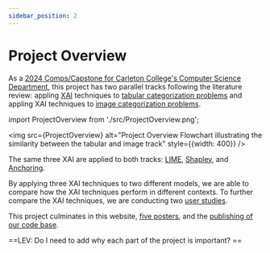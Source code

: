 ```yaml
---
sidebar_position: 2
---
```



# Project Overview


As a [2024 Comps/Capstone for Carleton College's Computer Science Department](https://cs.carleton.edu/cs_comps/2324/explainable-ai/index.php), this project has two parallel tracks following the literature review: appling [XAI](./What%20is%20XAI.md) techniques to [tabular categorization problems](../Methodology/MOOC.md) and appling XAI techniques to [image categorization problems](../Methodology/ResNet.md).






import ProjectOverview from './src/ProjectOverview.png';


<img src={ProjectOverview} alt="Project Overview Flowchart illustrating the similarity between the tabular and image track" style={{width: 400}} />


The same three XAI are applied to both tracks: [LIME](../LIME/Introduction.md), [Shapley](../Shapley%20Values/Introduction.md), and [Anchoring](../Anchors/Introduction.md).




By applying three XAI techniques to two different models, we are able to compare how the XAI techniques perform in different contexts. To further compare the XAI techniques, we are conducting two [user studies](../User%20Study/Introduction.md).


This project culminates in this website, [five posters](../Posters.md), and the [publishing of our code base](https://github.com/cosmcbun/Explainable-Ai-Comps-2024/).


==LEV: Do I need to add why each part of the project is important? ==




<!-- ## Deliverables




It is of primary importance that the group understands our three explainable AI methods. This necessitates a literature review, with papers and articles that introduce and implement Shapley and Anchor/LIME. After reading about them, we also want to implement them on complex existing models like ResNet. While the models will mostly be imported, this code base connecting existing models with existing XAI libraries will be another deliverable for our final project.


However, we don’t just want to understand these methods for our own oral exams’ sakes, but also so we can explain them to other students and get their feedback. We want to have a user study, headed by Josh, Tom, Chris and Sam, to lead this effort. With examples pulled from our data (like annotated images) that can be presented to peers for their feedback, we will ask about how compelling they find the explanation (versus the other XAI techniques), what could be improved, and whether it inspires confidence in them regarding the model as a whole. The product of this user study – whether in the form of notes, recordings, or filled-out surveys, would be another deliverable. While we shouldn’t need to recruit many students, depending on how many questions we want to ask, we will also need some resources to encourage participation. 10 participants at 45 minutes each and \$12.5/hour - \$100 in total - should be more than enough for this purpose.


After the user study, we will need two more deliverables: posters, for the poster session, and a website to show our results (and maybe even allow users to play with the models themselves, if we have time). The website push will be led by Lev and Adrian, at least until the other components of the project are completed. In a successful version of this project, we will be able to clearly explain the differences between these tools to anyone who comes to our poster sessions or website, along with data gathered from their peers about the qualitative efficacy of each technique.






## Our Vision


Through this project, we explore three major avenues for model explainability across two contrasting domains of machine-learning tasks (ResNet and MOOC). Namely, we will be apply Shapley, LIME, and Anchoring to two separate models of unique architecture which specialize in classification based on tabular and image data, respectively. On this site, you will find a comprehensive analysis of each method’s approach, what they highlight, and how they compare to the others. We discuss the literature surrounding these methods, and we compare their performances, including a user study. -->
